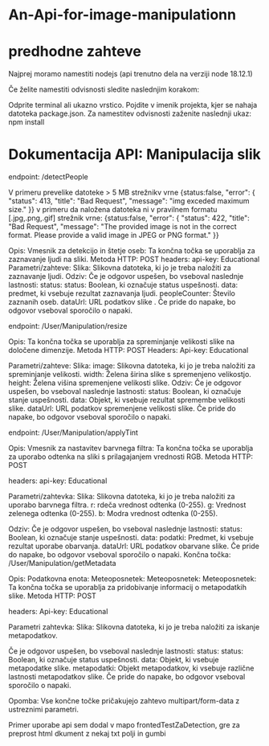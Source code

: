 # An-Api-for-image-manipulationn
# predhodne zahteve
Najprej moramo namestiti nodejs (api trenutno dela na verziji node 18.12.1)

Če želite namestiti odvisnosti sledite naslednjim korakom:

Odprite terminal ali ukazno vrstico.
Pojdite v imenik projekta, kjer se nahaja datoteka package.json.
Za namestitev odvisnosti zaženite naslednji ukaz:
npm install
# Dokumentacija API: Manipulacija slik

endpoint: /detectPeople

V primeru prevelike datoteke   > 5 MB
strežnikv vrne {status:false,
          "error": {
            "status": 413,
            "title": "Bad Request",
            "message": "img exceded maximum size."
          }}
v primeru da naložena datoteka ni v pravilnem formatu [.jpg,.png,.gif]
strežnik vrne:
{status:false,
         "error": {
            "status": 422,
            "title": "Bad Request",
            "message": "The provided image is not in the correct format. Please provide a valid image in JPEG or PNG format."
          }}

Opis: Vmesnik za detekcijo in štetje oseb: Ta končna točka se uporablja za zaznavanje ljudi na sliki.
Metoda HTTP: POST
headers:
api-key: Educational
Parametri/zahteve:
Slika: Slikovna datoteka, ki jo je treba naložiti za zaznavanje ljudi.
Odziv: 
Če je odgovor uspešen, bo vseboval naslednje lastnosti:
status: status: Boolean, ki označuje status uspešnosti.
data: predmet, ki vsebuje rezultat zaznavanja ljudi.
peopleCounter: Število zaznanih oseb.
dataUrl: URL podatkov slike .
Če pride do napake, bo odgovor vseboval sporočilo o napaki.

endpoint: /User/Manipulation/resize

Opis:  Ta končna točka se uporablja za spreminjanje velikosti slike na določene dimenzije.
Metoda HTTP: POST
Headers:
Api-key: Educational

Parametri/zahteve:
Slika: image: Slikovna datoteka, ki jo je treba naložiti za spreminjanje velikosti.
width: Želena širina slike s spremenjeno velikostjo.
height: Želena višina spremenjene velikosti slike.
Odziv:
Če je odgovor uspešen, bo vseboval naslednje lastnosti:
status: Boolean, ki označuje stanje uspešnosti.
data: Objekt, ki vsebuje rezultat spremembe velikosti slike.
dataUrl: URL podatkov spremenjene velikosti slike.
Če pride do napake, bo odgovor vseboval sporočilo o napaki.


endpoint: /User/Manipulation/applyTint

Opis: Vmesnik za nastavitev barvnega filtra: Ta končna točka se uporablja za uporabo odtenka na sliki s prilagajanjem vrednosti RGB.
Metoda HTTP: POST

headers:
api-key: Educational 

Parametri/zahtevka:
Slika: Slikovna datoteka, ki jo je treba naložiti za uporabo barvnega filtra.
r: rdeča vrednost odtenka (0-255).
g: Vrednost zelenega odtenka (0-255).
b: Modra vrednost odtenka (0-255).

Odziv:
Če je odgovor uspešen, bo vseboval naslednje lastnosti:
status: Boolean, ki označuje stanje uspešnosti.
data: podatki: Predmet, ki vsebuje rezultat uporabe obarvanja.
dataUrl: URL podatkov obarvane slike.
Če pride do napake, bo odgovor vseboval sporočilo o napaki.
Končna točka: /User/Manipulation/getMetadata

Opis: Podatkovna enota: Meteoposnetek: Meteoposnetek: Meteoposnetek: Ta končna točka se uporablja za pridobivanje informacij o metapodatkih slike.
Metoda HTTP: POST

headers:
Api-key: Educational

Parametri zahtevka:
Slika: Slikovna datoteka, ki jo je treba naložiti za iskanje metapodatkov.

Če je odgovor uspešen, bo vseboval naslednje lastnosti:
status: status: Boolean, ki označuje status uspešnosti.
data: Objekt, ki vsebuje metapodatke slike.
metapodatki: Objekt metapodatkov, ki vsebuje različne lastnosti metapodatkov slike.
Če pride do napake, bo odgovor vseboval sporočilo o napaki.

Opomba: Vse končne točke pričakujejo zahtevo multipart/form-data z ustreznimi parametri.

Primer uporabe api sem dodal v mapo frontedTestZaDetection, gre za preprost html dkument z nekaj txt polji in gumbi
